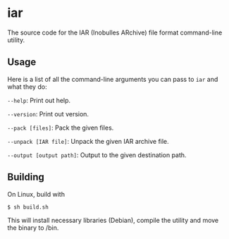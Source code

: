 # iar
The source code for the IAR (Inobulles ARchive) file format command-line utility.

## Usage

Here is a list of all the command-line arguments you can pass to `iar` and what they do:

`--help`: Print out help.

`--version`: Print out version.

`--pack [files]`: Pack the given files.

`--unpack [IAR file]`: Unpack the given IAR archive file.

`--output [output path]`: Output to the given destination path.

## Building

On Linux, build with

```$ sh build.sh```

This will install necessary libraries (Debian), compile the utility and move the binary to /bin.
